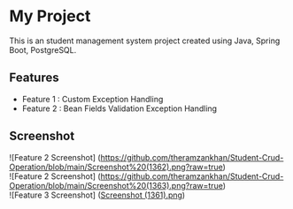 # My Project

This is an student management system project created using Java, Spring Boot, PostgreSQL.

## Features
- Feature 1 : Custom Exception Handling
- Feature 2 : Bean Fields Validation Exception Handling

## Screenshot
![Feature 2 Screenshot] (https://github.com/theramzankhan/Student-Crud-Operation/blob/main/Screenshot%20(1362).png?raw=true) <br>
![Feature 2 Screenshot] (https://github.com/theramzankhan/Student-Crud-Operation/blob/main/Screenshot%20(1363).png?raw=true) <br>
![Feature 3 Screenshot] ([Screenshot (1361).png](https://github.com/theramzankhan/Student-Crud-Operation/blob/main/Screenshot%20(1361).png?raw=true))

